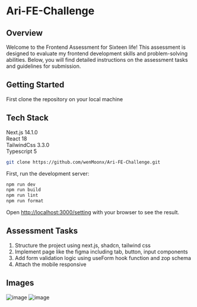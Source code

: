 # Ari-FE-Challenge

## Overview
Welcome to the Frontend Assessment for Sixteen life! This assessment is designed to evaluate my frontend development skills and problem-solving abilities. Below, you will find detailed instructions on the assessment tasks and guidelines for submission.

## Getting Started

First clone the repository on your local machine

## Tech Stack

Next.js 14.1.0 <br>
React 18 <br>
TailwindCss 3.3.0 <br>
Typescript 5 <br>

```bash
git clone https://github.com/wenMoonx/Ari-FE-Challenge.git
```

First, run the development server:

```bash
npm run dev
npm run build
npm run lint
npm run format
```

Open [http://localhost:3000/setting](http://localhost:3000/setting) with your browser to see the result.

## Assessment Tasks
1. Structure the project using next.js, shadcn, tailwind css
2. Implement page like the figma including tab, button, input components
3. Add form validation logic using useForm hook function and zop schema
4. Attach the mobile responsive

## Images
![image](https://github.com/wenMoonx/Ari-FE-Challenge/assets/112678484/3822ef5d-e738-4b27-995a-f097012983fe)
![image](https://github.com/wenMoonx/Ari-FE-Challenge/assets/112678484/c64cf32b-1aa6-471f-8067-9ff60f11d213)

